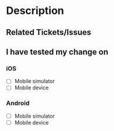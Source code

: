 # Description

<!--- Describe your changes in detail -->

## Related Tickets/Issues

<!--- If this PR is related to any Notion ticket, link it here -->
<!--- If this PR is related to any GH Issue, link the issue here and eventually close/mention/.. it -->

## I have tested my change on

### iOS

- [ ] Mobile simulator
- [ ] Mobile device

### Android

- [ ] Mobile simulator
- [ ] Mobile device
